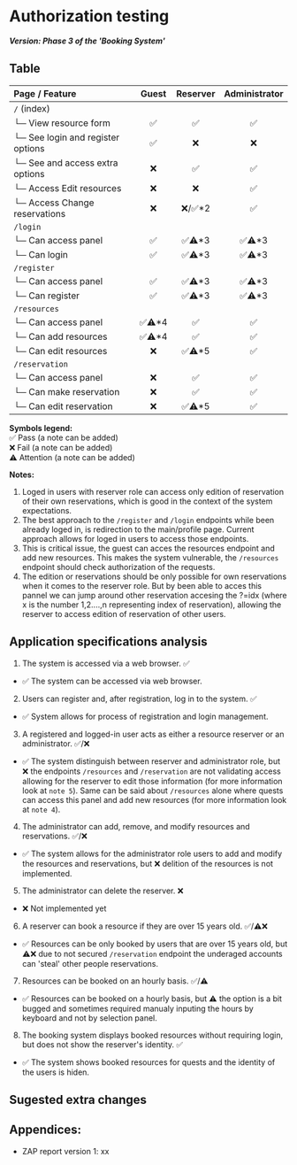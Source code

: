 # Authorization testing

***Version: Phase 3 of the 'Booking System'***

## Table

| **Page / Feature** | **Guest** | **Reserver** | **Administrator** |
|:----|:----:|:----:|:----:|
| `/` (index)                | | | |
| └─ View resource form      | ✅ | ✅ | ✅ |
| └─ See login and register options     | ✅ | ❌ | ❌ |
| └─ See and access extra options     | ❌ | ✅ | ✅ |
| └─ Access Edit resources      | ❌ | ❌ | ✅ |
| └─ Access Change reservations      | ❌ | ❌/✅*2 | ✅ |
| `/login`                   | | | |
| └─ Can access panel      | ✅ | ✅⚠️*3 | ✅⚠️*3 |
| └─ Can login      | ✅ | ✅⚠️*3 | ✅⚠️*3 |
| `/register`                | | | |
| └─ Can access panel      | ✅ | ✅⚠️*3 | ✅⚠️*3 |
| └─ Can register      | ✅ | ✅⚠️*3 | ✅⚠️*3 |
| `/resources`               | | | |
| └─ Can access panel      | ✅⚠️*4 | ✅ | ✅ |
| └─ Can add resources      | ✅⚠️*4| ✅ | ✅ |
| └─ Can edit resources      | ❌ | ✅⚠️*5 | ✅ |
| `/reservation`             | | | |
| └─ Can access panel      | ❌ | ✅ | ✅ |
| └─ Can make reservation      | ❌ | ✅ | ✅ |
| └─ Can edit reservation      | ❌ | ✅⚠️*5 | ✅ |

**Symbols legend:**  
✅ Pass (a note can be added)  
❌ Fail (a note can be added)  
⚠️ Attention (a note can be added)

**Notes:**  
1. Loged in users with reserver role can access only edition of reservation of their own reservations, which is good in the context of the system expectations.
2. The best approach to the `/register` and `/login` endpoints while been already loged in, is redirection to the main/profile page. Current approach allows for loged in users to access those endpoints. 
3. This is critical issue, the guest can acces the resources endpoint and add new resources. This makes the system vulnerable, the `/resources` endpoint should check authorization of the requests.
4. The edition or reservations should be only possible for own reservations when it comes to the reserver role. But by been able to acces this pannel we can jump around other reservation accesing the ?=idx (where x is the number 1,2....,n representing index of reservation), allowing the reserver to access edition of reservation of other users.

## Application specifications analysis

1. The system is accessed via a web browser. ✅
- ✅ The system can be accessed via web browser.
2. Users can register and, after registration, log in to the system. ✅
- ✅ System allows for process of registration and login management.
3. A registered and logged-in user acts as either a resource reserver or an administrator. ✅/❌
- ✅ The system distinguish between reserver and administrator role, but ❌ the endpoints `/resources` and `/reservation` are not validating access allowing for the reserver to edit those information (for more information look at `note 5`). Same can be said about `/resources` alone where quests can access this panel and add new resources (for more information look at `note 4`).
4. The administrator can add, remove, and modify resources and reservations. ✅/❌
- ✅ The system allows for the administrator role users to add and modify the resources and reservations, but ❌ delition of the resources is not implemented.
5. The administrator can delete the reserver. ❌
- ❌ Not implemented yet 
6. A reserver can book a resource if they are over 15 years old. ✅/⚠️❌
- ✅ Resources can be only booked by users that are over 15 years old, but ⚠️❌ due to not secured `/reservation` endpoint the underaged accounts can 'steal' other people reservations.
7. Resources can be booked on an hourly basis. ✅/⚠️
- ✅ Resources can be booked on a hourly basis, but ⚠️ the option is a bit bugged and sometimes required manualy inputing the hours by keyboard and not by selection panel. 
8. The booking system displays booked resources without requiring login, but does not show the reserver's identity. ✅
- ✅ The system shows booked resources for quests and the identity of the users is hiden.

## Sugested extra changes



## Appendices:

- ZAP report version 1: xx